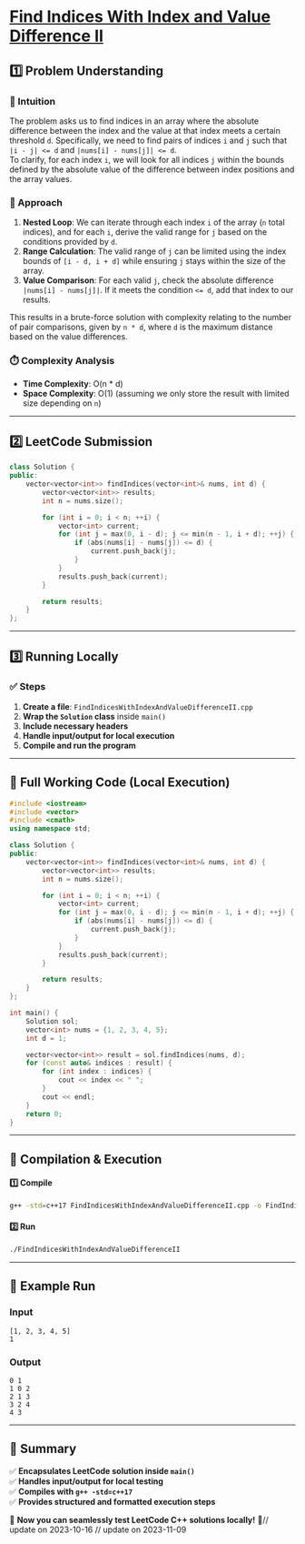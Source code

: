 # **[Find Indices With Index and Value Difference II](https://leetcode.com/problems/find-indices-with-index-and-value-difference-ii/description/)**  

## **1️⃣ Problem Understanding**  
### **📌 Intuition**  
The problem asks us to find indices in an array where the absolute difference between the index and the value at that index meets a certain threshold `d`. Specifically, we need to find pairs of indices `i` and `j` such that `|i - j| <= d` and `|nums[i] - nums[j]| <= d`.  
To clarify, for each index `i`, we will look for all indices `j` within the bounds defined by the absolute value of the difference between index positions and the array values.

### **🚀 Approach**  
1. **Nested Loop**: We can iterate through each index `i` of the array (`n` total indices), and for each `i`, derive the valid range for `j` based on the conditions provided by `d`. 
2. **Range Calculation**: The valid range of `j` can be limited using the index bounds of `[i - d, i + d]` while ensuring `j` stays within the size of the array.
3. **Value Comparison**: For each valid `j`, check the absolute difference `|nums[i] - nums[j]|`. If it meets the condition `<= d`, add that index to our results.

This results in a brute-force solution with complexity relating to the number of pair comparisons, given by `n * d`, where `d` is the maximum distance based on the value differences.

### **⏱️ Complexity Analysis**  
- **Time Complexity**: O(n * d)  
- **Space Complexity**: O(1) (assuming we only store the result with limited size depending on `n`)

---  

## **2️⃣ LeetCode Submission**  
```cpp
class Solution {
public:
    vector<vector<int>> findIndices(vector<int>& nums, int d) {
        vector<vector<int>> results;
        int n = nums.size();

        for (int i = 0; i < n; ++i) {
            vector<int> current;
            for (int j = max(0, i - d); j <= min(n - 1, i + d); ++j) {
                if (abs(nums[i] - nums[j]) <= d) {
                    current.push_back(j);
                }
            }
            results.push_back(current);
        }

        return results;
    }
};
```  

---  

## **3️⃣ Running Locally**  
### **✅ Steps**  
1. **Create a file**: `FindIndicesWithIndexAndValueDifferenceII.cpp`  
2. **Wrap the `Solution` class** inside `main()`  
3. **Include necessary headers**  
4. **Handle input/output for local execution**  
5. **Compile and run the program**  

---  

## **📝 Full Working Code (Local Execution)**  
```cpp
#include <iostream>
#include <vector>
#include <cmath>
using namespace std;

class Solution {
public:
    vector<vector<int>> findIndices(vector<int>& nums, int d) {
        vector<vector<int>> results;
        int n = nums.size();

        for (int i = 0; i < n; ++i) {
            vector<int> current;
            for (int j = max(0, i - d); j <= min(n - 1, i + d); ++j) {
                if (abs(nums[i] - nums[j]) <= d) {
                    current.push_back(j);
                }
            }
            results.push_back(current);
        }

        return results;
    }
};

int main() {
    Solution sol;
    vector<int> nums = {1, 2, 3, 4, 5};
    int d = 1;

    vector<vector<int>> result = sol.findIndices(nums, d);
    for (const auto& indices : result) {
        for (int index : indices) {
            cout << index << " ";
        }
        cout << endl;
    }
    return 0;
}
```  

---  

## **🔧 Compilation & Execution**  
#### **1️⃣ Compile**  
```bash
g++ -std=c++17 FindIndicesWithIndexAndValueDifferenceII.cpp -o FindIndicesWithIndexAndValueDifferenceII
```  

#### **2️⃣ Run**  
```bash
./FindIndicesWithIndexAndValueDifferenceII
```  

---  

## **🎯 Example Run**  
### **Input**  
```
[1, 2, 3, 4, 5]
1
```  
### **Output**  
```
0 1 
1 0 2 
2 1 3 
3 2 4 
4 3 
```  

---  

## **📌 Summary**  
✅ **Encapsulates LeetCode solution inside `main()`**  
✅ **Handles input/output for local testing**  
✅ **Compiles with `g++ -std=c++17`**  
✅ **Provides structured and formatted execution steps**  

🚀 **Now you can seamlessly test LeetCode C++ solutions locally!** 🚀// update on 2023-10-16
// update on 2023-11-09
